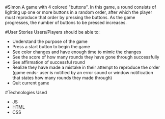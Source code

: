 #Simon
A game with 4 colored "buttons". In this game, a round consists of lighting up one or more buttons in a random order, after which the player must reproduce that order by pressing the buttons. As the game progresses, the number of buttons to be pressed increases.

#User Stories
Users/Players should be able to: 
  - Understand the purpose of the game
  - Press a start button to begin the game
  - See color changes and have enough time to mimic the changes
  - See the score of how many rounds they have gone through successfully
  - See affirmation of successful round 
  - Realize they have made a mistake in their attempt to reproduce the order (game ends- user is notified by an error sound or window notification that states how many rounds they made through)
  - Quit current game 

#Technologies Used
  - JS
  - HTML
  - CSS




